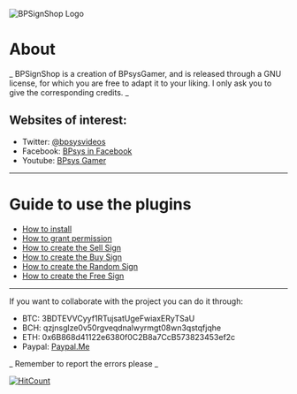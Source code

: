 ![BPSignShop Logo](https://bptube.github.io/images/BPSignShop.png)
# About
_ BPSignShop is a creation of BPsysGamer, and is released through a GNU license, for which you are free to adapt it to your liking. I only ask you to give the corresponding credits. _

## Websites of interest:
* Twitter: [@bpsysvideos](https://twitter.com/bpsysvideos)
* Facebook: [BPsys in Facebook](https://www.facebook.com/bpsysoficial)
* Youtube: [BPsys Gamer](https://www.youtube.com/user/kingworldsoft)

***
# Guide to use the plugins
* [How to install](https://github.com/bptube/BPSignShop/wiki/How-to-install)
* [How to grant permission](https://github.com/bptube/BPSignShop/wiki/How-to-grant-permission)
* [How to create the Sell Sign](https://github.com/bptube/BPSignShop/wiki/How-to-create-the-Sell-Sign)
* [How to create the Buy Sign](https://github.com/bptube/BPSignShop/wiki/How-to-create-the-Buy-Sign)
* [How to create the Random Sign](https://github.com/bptube/BPSignShop/wiki/How-to-create-the-Random-Sign)
* [How to create the Free Sign](https://github.com/bptube/BPSignShop/wiki/How-to-create-the-Free-Sign)

***

If you want to collaborate with the project you can do it through:
* BTC: 3BDTEVVCyyf1RTujsatUgeFwiaxERyTSaU
* BCH: qzjnsglze0v50rgveqdnalwyrmgt08wn3qstqfjqhe
* ETH: 0x6B868d41122e6380f0C2B8a7CcB573823453ef2c
* Paypal: [Paypal.Me](https://www.paypal.me/csctrabajos)

_ Remember to report the errors please _

[![HitCount](http://hits.dwyl.io/bptube/BPSignShop.svg)](http://hits.dwyl.io/bptube/BPSignShop)


